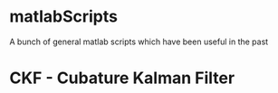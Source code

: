 # matlabScripts
A bunch of general matlab scripts which have been useful in the past


CKF - Cubature Kalman Filter
====

